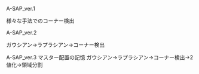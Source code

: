 A-SAP_ver.1

様々な手法でのコーナー検出


A-SAP_ver.2

ガウシアン→ラプラシアン→コーナー検出


A-SAP_ver.3
マスター配置の記憶
ガウシアン→ラプラシアン→コーナー検出→2値化→領域分割
